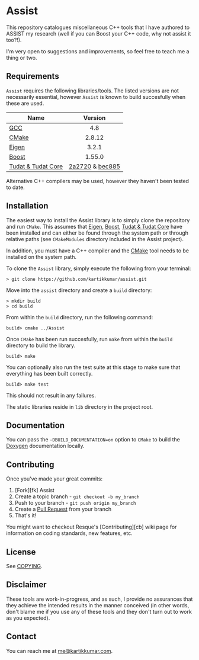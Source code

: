 Assist
======

This repository catalogues miscellaneous C++ tools that I have authored to ASSIST my research (well if you can Boost your C++ code, why not assist it too?!).

I'm very open to suggestions and improvements, so feel free to teach me a thing or two.

Requirements
------

`Assist` requires the following libraries/tools. The listed versions are not necessarily essential, however `Assist` is known to build succesfully when these are used.

| Name                                                                     | Version       |
| -------------                                                            |:-------------:|
| [GCC](http://gcc.gnu.org "GCC homepage")                                 | 4.8           |
| [CMake](http://www.cmake.org/ "CMake homepage")                        | 2.8.12        |
| [Eigen](http://eigen.tuxfamily.org "Eigen's homepage")                 | 3.2.1         |
| [Boost](http://www.boost.org "Boost's homepage")                       | 1.55.0        |
| [Tudat & Tudat Core](http://tudat.tudelft.nl "Tudat project homepage") | [2a2720](https://github.com/kartikkumar/tudat-svn-mirror/tree/54dc69cd91e84c2a9cddc4caf9f0e86aba2a2720) & [bec885](https://github.com/kartikkumar/tudatCore-svn-mirror/tree/184a180d7213aeb021d672b7b92b0733a4bec885) |

Alternative C++ compilers may be used, however they haven't been tested to date.

Installation
------

The easiest way to install the Assist library is to simply clone the repository and run `CMake`. This assumes that [Eigen](http://eigen.tuxfamily.org "Eigen's homepage"), [Boost](http://www.boost.org "Boost's homepage"), [Tudat & Tudat Core](http://tudat.tudelft.nl "Tudat project homepage") have been installed and can either be found through the system path or through relative paths (see `CMakeModules` directory included in the Assist project). 

In addition, you must have a C++ compiler and the [CMake](http://www.cmake.org/ "CMake homepage") tool needs to be installed on the system path. 

To clone the `Assist` library, simply execute the following from your terminal:

```
> git clone https://github.com/kartikkumar/assist.git
```

Move into the `assist` directory and create a `build` directory:

```
> mkdir build
> cd build
```

From within the `build` directory, run the following command:

```
build> cmake ../Assist
```

Once `CMake` has been run succesfully, run `make` from within the `build` directory to build the library. 

```
build> make
```

You can optionally also run the test suite at this stage to make sure that everything has been built correctly.

```
build> make test
```

This should not result in any failures.

The static libraries reside in `lib` directory in the project root.

Documentation
-------------

You can pass the `-DBUILD_DOCUMENTATION=on` option to `CMake` to build the [Doxygen](http://www.doxygen.org "Doxygen homepage") documentation locally.

Contributing
------------

Once you've made your great commits:

1. [Fork][fk] Assist
2. Create a topic branch - `git checkout -b my_branch`
3. Push to your branch - `git push origin my_branch`
4. Create a [Pull Request](http://help.github.com/pull-requests/) from your
   branch
5. That's it!

You might want to checkout Resque's [Contributing][cb] wiki page for information
on coding standards, new features, etc.

License
------

See [COPYING](https://github.com/kartikkumar/assist/blob/master/COPYING).

Disclaimer
------

These tools are work-in-progress, and as such, I provide no assurances that they achieve the intended results in the manner conceived (in other words, don't blame me if you use any of these tools and they don't turn out to work as you expected).

Contact
------

You can reach me at [me@kartikkumar.com](me@kartikkumar.com).

